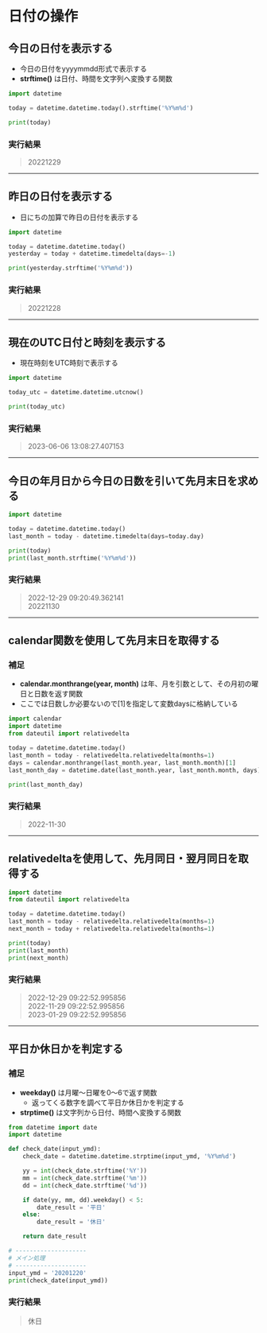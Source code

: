 # 日付の操作

## 今日の日付を表示する

* 今日の日付をyyyymmdd形式で表示する
* **strftime()** は日付、時間を文字列へ変換する関数

```python
import datetime

today = datetime.datetime.today().strftime('%Y%m%d')

print(today)
```

### 実行結果

> 20221229

---

## 昨日の日付を表示する

* 日にちの加算で昨日の日付を表示する

```python
import datetime

today = datetime.datetime.today()
yesterday = today + datetime.timedelta(days=-1)

print(yesterday.strftime('%Y%m%d'))
```

### 実行結果

> 20221228

---

## 現在のUTC日付と時刻を表示する

* 現在時刻をUTC時刻で表示する

```python
import datetime

today_utc = datetime.datetime.utcnow()

print(today_utc)
```

### 実行結果

> 2023-06-06 13:08:27.407153

---

## 今日の年月日から今日の日数を引いて先月末日を求める

```python
import datetime

today = datetime.datetime.today()
last_month = today - datetime.timedelta(days=today.day)

print(today)
print(last_month.strftime('%Y%m%d'))
```

### 実行結果

> 2022-12-29 09:20:49.362141  
  20221130

---

## calendar関数を使用して先月末日を取得する

### 補足

* **calendar.monthrange(year, month)** は年、月を引数として、その月初の曜日と日数を返す関数
* ここでは日数しか必要ないので[1]を指定して変数daysに格納している

```python
import calendar
import datetime
from dateutil import relativedelta

today = datetime.datetime.today()
last_month = today - relativedelta.relativedelta(months=1)
days = calendar.monthrange(last_month.year, last_month.month)[1]
last_month_day = datetime.date(last_month.year, last_month.month, days)

print(last_month_day)
```

### 実行結果

> 2022-11-30

---

## relativedeltaを使用して、先月同日・翌月同日を取得する

```python
import datetime
from dateutil import relativedelta

today = datetime.datetime.today()
last_month = today - relativedelta.relativedelta(months=1)
next_month = today + relativedelta.relativedelta(months=1)

print(today)
print(last_month)
print(next_month)
```

### 実行結果

> 2022-12-29 09:22:52.995856  
  2022-11-29 09:22:52.995856  
  2023-01-29 09:22:52.995856

---

## 平日か休日かを判定する

### 補足

* **weekday()** は月曜～日曜を0～6で返す関数
  * 返ってくる数字を調べて平日か休日かを判定する
* **strptime()** は文字列から日付、時間へ変換する関数

```python
from datetime import date
import datetime

def check_date(input_ymd):
    check_date = datetime.datetime.strptime(input_ymd, '%Y%m%d')

    yy = int(check_date.strftime('%Y'))
    mm = int(check_date.strftime('%m'))
    dd = int(check_date.strftime('%d'))

    if date(yy, mm, dd).weekday() < 5:
        date_result = '平日'
    else:
        date_result = '休日'

    return date_result

# --------------------
# メイン処理
# --------------------
input_ymd = '20201220'
print(check_date(input_ymd))
```

### 実行結果

> 休日
